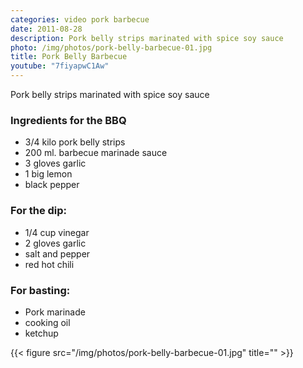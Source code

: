 ```yaml
---
categories: video pork barbecue
date: 2011-08-28
description: Pork belly strips marinated with spice soy sauce
photo: /img/photos/pork-belly-barbecue-01.jpg
title: Pork Belly Barbecue
youtube: "7fiyapwC1Aw"
---
```


Pork belly strips marinated with spice soy sauce

### Ingredients for the BBQ
* 3/4 kilo pork belly strips
* 200 ml. barbecue marinade sauce
* 3 gloves garlic
* 1 big lemon
* black pepper

### For the dip:
* 1/4 cup vinegar
* 2 gloves garlic
* salt and pepper
* red hot chili

### For basting:
* Pork marinade
* cooking oil
* ketchup

{{< figure src="/img/photos/pork-belly-barbecue-01.jpg" title="" >}}

